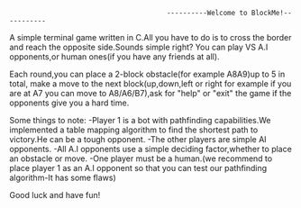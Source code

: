                                            ----------Welcome to BlockMe!-----------

A simple terminal game written in C.All you have to do is to cross the border and reach the opposite side.Sounds simple right?
You can play VS A.I opponents,or human ones(if you have any friends at all).

Each round,you can place a 2-block obstacle(for example A8A9)up to 5 in total, make a move to the next block(up,down,left or right for example if you are at A7 you can move to A8/A6/B7),ask for "help" or "exit" the game if the opponents give you a hard time.

Some things to note:
-Player 1 is a bot with pathfinding capabilities.We implemented a table mapping algorithm to find the shortest path to victory.He can be a tough opponent.
-The other players are simple AI opponents.
-All A.I opponents use a simple deciding factor,whether to place an obstacle or move.
-One player must be a human.(we recommend to place player 1 as an A.I opponent so that you can test our pathfinding algorithm-It has some flaws)


Good luck and have fun!
